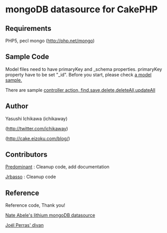 # mongoDB datasource for CakePHP

## Requirements
PHP5, 
pecl mongo (http://php.net/mongo)

## Sample Code
Model files need to have primaryKey and _schema properties. primaryKey property have to be set "_id".
Before you start, please check [a model sample.](http://github.com/ichikaway/mongoDB-Datasource/blob/master/samples/models/post.php)

There are sample [controller action, find,save,delete,deleteAll,updateAll](http://github.com/ichikaway/mongoDB-Datasource/blob/master/samples/controllers/posts_controller.php)


## Author
Yasushi Ichikawa (ichikaway)

(http://twitter.com/ichikaway)

(http://cake.eizoku.com/blog/)


## Contributors
[Predominant](http://github.com/predominant/) : Cleanup code, add documentation

[Jrbasso](http://github.com/jrbasso/) : Cleanup code


## Reference
Reference code, Thank you!

[Nate Abele's lithium mongoDB datasource](http://li3.rad-dev.org/)

[Joél Perras' divan](http://github.com/jperras/divan/)

